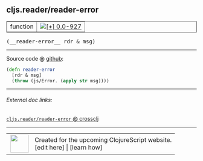 ## cljs.reader/reader-error



 <table border="1">
<tr>
<td>function</td>
<td><a href="https://github.com/cljsinfo/cljs-api-docs/tree/0.0-927"><img valign="middle" alt="[+] 0.0-927" title="Added in 0.0-927" src="https://img.shields.io/badge/+-0.0--927-lightgrey.svg"></a> </td>
</tr>
</table>


 <samp>
(__reader-error__ rdr & msg)<br>
</samp>

---







Source code @ [github](https://github.com/clojure/clojurescript/blob/r2322/src/cljs/cljs/reader.cljs#L69-L71):

```clj
(defn reader-error
  [rdr & msg]
  (throw (js/Error. (apply str msg))))
```

<!--
Repo - tag - source tree - lines:

 <pre>
clojurescript @ r2322
└── src
    └── cljs
        └── cljs
            └── <ins>[reader.cljs:69-71](https://github.com/clojure/clojurescript/blob/r2322/src/cljs/cljs/reader.cljs#L69-L71)</ins>
</pre>

-->

---



###### External doc links:

[`cljs.reader/reader-error` @ crossclj](http://crossclj.info/fun/cljs.reader.cljs/reader-error.html)<br>

---

 <table>
<tr><td>
<img valign="middle" align="right" width="48px" src="http://i.imgur.com/Hi20huC.png">
</td><td>
Created for the upcoming ClojureScript website.<br>
[edit here] | [learn how]
</td></tr></table>

[edit here]:https://github.com/cljsinfo/cljs-api-docs/blob/master/cljsdoc/cljs.reader_reader-error.cljsdoc
[learn how]:https://github.com/cljsinfo/cljs-api-docs/wiki/cljsdoc-files

<!--

This information was too distracting to show to readers, but I'll leave it
commented here since it is helpful to:

- pretty-print the data used to generate this document
- and show how to retrieve that data



The API data for this symbol:

```clj
{:ns "cljs.reader",
 :name "reader-error",
 :type "function",
 :signature ["[rdr & msg]"],
 :source {:code "(defn reader-error\n  [rdr & msg]\n  (throw (js/Error. (apply str msg))))",
          :title "Source code",
          :repo "clojurescript",
          :tag "r2322",
          :filename "src/cljs/cljs/reader.cljs",
          :lines [69 71]},
 :full-name "cljs.reader/reader-error",
 :full-name-encode "cljs.reader_reader-error",
 :history [["+" "0.0-927"]]}

```

Retrieve the API data for this symbol:

```clj
;; from Clojure REPL
(require '[clojure.edn :as edn])
(-> (slurp "https://raw.githubusercontent.com/cljsinfo/cljs-api-docs/catalog/cljs-api.edn")
    (edn/read-string)
    (get-in [:symbols "cljs.reader/reader-error"]))
```

-->
